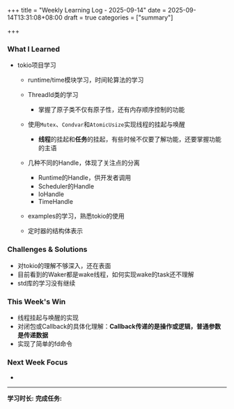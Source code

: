+++
title = "Weekly Learning Log - 2025-09-14"
date = 2025-09-14T13:31:08+08:00
draft = true
categories = ["summary"]

+++

### What I Learned
- tokio项目学习
  - runtime/time模块学习，时间轮算法的学习
  - ThreadId类的学习
    - 掌握了原子类不仅有原子性，还有内存顺序控制的功能

  - 使用`Mutex`、`Condvar`和`AtomicUsize`实现线程的挂起与唤醒
    - **线程**的挂起和**任务**的挂起，有些时候不仅要了解功能，还要掌握功能的主语

  - 几种不同的Handle，体现了关注点的分离
    - Runtime的Handle，供开发者调用
    - Scheduler的Handle
    - IoHandle
    - TimeHandle

  - examples的学习，熟悉tokio的使用
  - 定时器的结构体表示


### Challenges & Solutions
- 对tokio的理解不够深入，还在表面
- 目前看到的Waker都是wake线程，如何实现wake的task还不理解
- std库的学习没有继续

### This Week's Win
- 线程挂起与唤醒的实现
- 对闭包或Callback的具体化理解：**Callback传递的是操作或逻辑，普通参数是传递数据**
- 实现了简单的fd命令

### Next Week Focus
- 

---
**学习时长:** 
**完成任务:**
